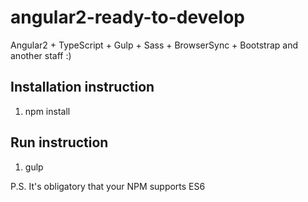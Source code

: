 # angular2-ready-to-develop
Angular2 + TypeScript + Gulp + Sass + BrowserSync + Bootstrap and another staff :)

## Installation instruction
  1. npm install

## Run instruction
  1. gulp

P.S. It's obligatory that your NPM supports ES6

